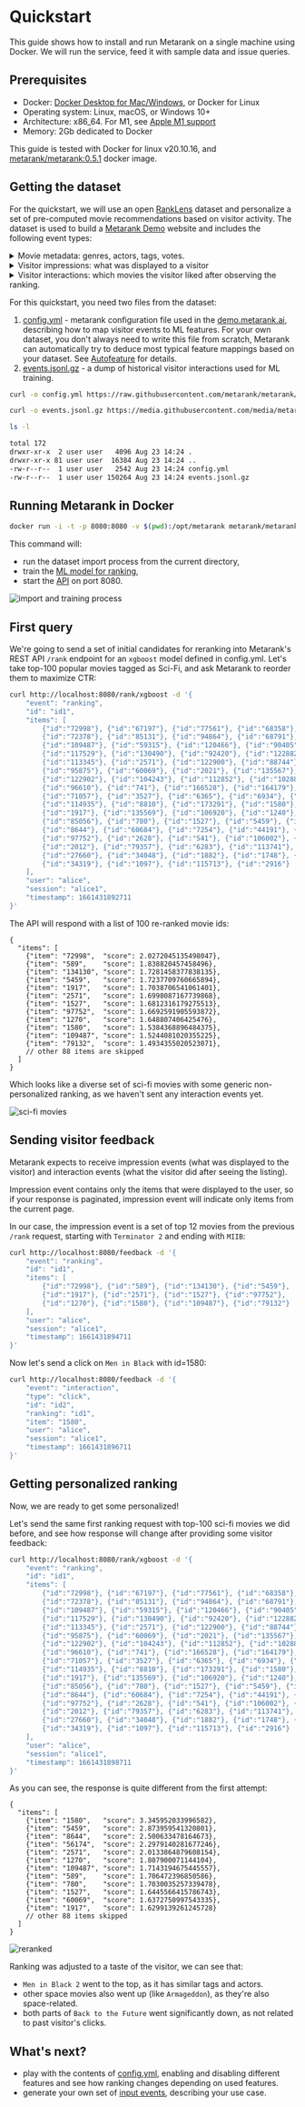 # Quickstart

This guide shows how to install and run Metarank on a single machine using Docker. We will run the service, feed it with
sample data and issue queries.

## Prerequisites

* Docker: [Docker Desktop for Mac/Windows](https://docs.docker.com/engine/install/), or Docker for Linux
* Operating system: Linux, macOS, or Windows 10+
* Architecture: x86_64. For M1, see [Apple M1 support](../installation.md#installing-on-macos)
* Memory: 2Gb dedicated to Docker

This guide is tested with Docker for linux v20.10.16, and [metarank/metarank:0.5.1](https://hub.docker.com/r/metarank/metarank/tags) docker image.

## Getting the dataset

For the quickstart, we will use an open [RankLens](https://github.com/metarank/ranklens) dataset and personalize
a set of pre-computed movie recommendations based on visitor activity. 
The dataset is used to build a [Metarank Demo](https://demo.metarank.ai/) website and includes the following event types:
 
<details><summary>Movie metadata: genres, actors, tags, votes.</summary>

```json
{
  "id": "b4951b85-a87f-4fdc-b2af-9ff06783def4",
  "item": "3114",
  "timestamp": "1636907100000",
  "fields": [
    {"name": "title", "value": "Toy Story 2"}, 
    {"name": "popularity", "value": 112.767},
    {"name": "vote_avg", "value": 7.6},
    {"name": "vote_cnt", "value": 11025.0},
    {"name": "budget", "value": 9.0E+7},
    {"name": "runtime", "value": 92.0},
    {"name": "release_date", "value": 9.412416E+8},
    {"name": "genres", "value": ["animation", "comedy", "family"]},
    {"name": "tags", "value": ["pixar", "disney", "animation", "sequel"]},
    {"name": "actors", "value": ["tom hanks", "joan cusack", "frank welker"]},
    {"name": "director", "value": "john lasseter"},
    {"name": "writer", "value": "andrew stanton"}
  ],
  "event": "item"
}
```

</details>

<details><summary>Visitor impressions: what was displayed to a visitor</summary>

```json
{
  "event": "ranking",
  "id": "id1",
  "items": [
    {"id":"72998"},  {"id":"67197"},  {"id":"77561"},  {"id":"68358"},
    {"id":"72378"},  {"id":"85131"},  {"id":"94864"},  {"id":"68791"},
    {"id":"109487"}, {"id":"59315"},  {"id":"120466"}, {"id":"90405"},
    {"id":"117529"}, {"id":"130490"}, {"id":"92420"},  {"id":"122882"},
    {"id":"113345"}, {"id":"2571"},   {"id":"122900"}, {"id":"88744"},
    {"id":"95875"},  {"id":"60069"},  {"id":"2021"},   {"id":"135567"},
    {"id":"122902"}, {"id":"104243"}, {"id":"112852"}, {"id":"102880"},
    {"id":"96610"},  {"id":"741"},    {"id":"166528"}, {"id":"164179"},
    {"id":"71057"},  {"id":"3527"},   {"id":"6365"},   {"id":"6934"},
    {"id":"114935"}, {"id":"8810"},   {"id":"173291"}, {"id":"1580"},
    {"id":"1917"},   {"id":"135569"}, {"id":"106920"}, {"id":"1240"},
    {"id":"85056"},  {"id":"780"},    {"id":"1527"},   {"id":"5459"},
    {"id":"8644"},   {"id":"60684"},  {"id":"7254"},   {"id":"44191"},
    {"id":"97752"},  {"id":"2628"},   {"id":"541"},    {"id":"106002"},
    {"id":"2012"},   {"id":"79357"},  {"id":"6283"},   {"id":"113741"},
    {"id":"27660"},  {"id":"34048"},  {"id":"1882"},   {"id":"1748"},
    {"id":"34319"},  {"id":"1097"},   {"id":"115713"}, {"id":"2916"}
  ],
  "user": "alice",
  "session": "alice1",
  "timestamp": 1661345221008
}
```
</details>

<details><summary>Visitor interactions: which movies the visitor liked after observing the ranking.</summary>

```json
{
  "id": "580a09e9-a002-4d59-a527-a556a38aa04f",
  "item": "4002",
  "timestamp": "1636993839000",
  "ranking": "84074af6-25fb-4791-81da-2f622871b194", 
  "user": "90df34e521cc3d53af5f42f5c16ecb60",
  "session": "90df34e521cc3d53af5f42f5c16ecb60",
  "type": "click",
  "fields": [],
  "event": "interaction"
}
```
</details>

For this quickstart, you need two files from the dataset:
1. [config.yml](https://raw.githubusercontent.com/metarank/metarank/master/src/test/resources/ranklens/config.yml) - metarank
configuration file used in the [demo.metarank.ai](https://demo.metarank.ai), describing how to map visitor events to ML features. 
For your own dataset, you don't always need to write this file from scratch, Metarank can automatically try to deduce 
most typical feature mappings based on your dataset. See [Autofeature](../howto/autofeature.md) for details.
2. [events.jsonl.gz](https://github.com/metarank/metarank/blob/master/src/test/resources/ranklens/events/events.jsonl.gz) - 
a dump of historical visitor interactions used for ML training.

```bash
curl -o config.yml https://raw.githubusercontent.com/metarank/metarank/master/src/test/resources/ranklens/config.yml
```

```bash
curl -o events.jsonl.gz https://media.githubusercontent.com/media/metarank/metarank/master/src/test/resources/ranklens/events/events.jsonl.gz
```
```bash
ls -l

total 172
drwxr-xr-x  2 user user   4096 Aug 23 14:24 .
drwxr-xr-x 81 user user  16384 Aug 23 14:24 ..
-rw-r--r--  1 user user   2542 Aug 23 14:24 config.yml
-rw-r--r--  1 user user 150264 Aug 23 14:24 events.jsonl.gz

```

## Running Metarank in Docker

```bash
docker run -i -t -p 8080:8080 -v $(pwd):/opt/metarank metarank/metarank:latest standalone --config /opt/metarank/config.yml --data /opt/metarank/events.jsonl.gz
```

This command will:
* run the dataset import process from the current directory,
* train the [ML model for ranking](../configuration/supported-ranking-models.md),
* start the [API](../api.md) on port 8080.

![import and training process](img/training.gif)

## First query

We're going to send a set of initial candidates for reranking into Metarank's REST API `/rank` endpoint for an 
`xgboost` model defined in config.yml. Let's take top-100 popular movies tagged as Sci-Fi, and ask Metarank to reorder 
them to maximize CTR:

```bash
curl http://localhost:8080/rank/xgboost -d '{
    "event": "ranking",
    "id": "id1",
    "items": [
        {"id":"72998"}, {"id":"67197"}, {"id":"77561"}, {"id":"68358"}, {"id":"79132"}, {"id":"103228"}, 
        {"id":"72378"}, {"id":"85131"}, {"id":"94864"}, {"id":"68791"}, {"id":"93363"}, {"id":"112623"}, 
        {"id":"109487"}, {"id":"59315"}, {"id":"120466"}, {"id":"90405"}, {"id":"122918"}, {"id":"70286"}, 
        {"id":"117529"}, {"id":"130490"}, {"id":"92420"}, {"id":"122882"}, {"id":"87306"}, {"id":"82461"}, 
        {"id":"113345"}, {"id":"2571"}, {"id":"122900"}, {"id":"88744"}, {"id":"111360"}, {"id":"134130"}, 
        {"id":"95875"}, {"id":"60069"}, {"id":"2021"}, {"id":"135567"}, {"id":"103253"}, {"id":"111759"},
        {"id":"122902"}, {"id":"104243"}, {"id":"112852"}, {"id":"102880"}, {"id":"56174"}, {"id":"107406"}, 
        {"id":"96610"}, {"id":"741"}, {"id":"166528"}, {"id":"164179"}, {"id":"187595"}, {"id":"589"}, 
        {"id":"71057"}, {"id":"3527"}, {"id":"6365"}, {"id":"6934"}, {"id":"1270"}, {"id":"6502"}, 
        {"id":"114935"}, {"id":"8810"}, {"id":"173291"}, {"id":"1580"}, {"id":"182715"}, {"id":"166635"}, 
        {"id":"1917"}, {"id":"135569"}, {"id":"106920"}, {"id":"1240"}, {"id":"5502"}, {"id":"316"},
        {"id":"85056"}, {"id":"780"}, {"id":"1527"}, {"id":"5459"}, {"id":"94018"}, {"id":"33493"}, 
        {"id":"8644"}, {"id":"60684"}, {"id":"7254"}, {"id":"44191"}, {"id":"101864"}, {"id":"132046"}, 
        {"id":"97752"}, {"id":"2628"}, {"id":"541"}, {"id":"106002"}, {"id":"1200"}, {"id":"5378"}, 
        {"id":"2012"}, {"id":"79357"}, {"id":"6283"}, {"id":"113741"}, {"id":"90345"}, {"id":"2011"}, 
        {"id":"27660"}, {"id":"34048"}, {"id":"1882"}, {"id":"1748"}, {"id":"2985"}, {"id":"104841"}, 
        {"id":"34319"}, {"id":"1097"}, {"id":"115713"}, {"id":"2916"}
    ],
    "user": "alice",
    "session": "alice1",
    "timestamp": 1661431892711
}'
```

The API will respond with a list of 100 re-ranked movie ids:
```json5
{
  "items": [
    {"item": "72998",  "score": 2.0272045135498047},
    {"item": "589",    "score": 1.838820457458496},
    {"item": "134130", "score": 1.7281458377838135},
    {"item": "5459",   "score": 1.7237709760665894},
    {"item": "1917",   "score": 1.7038706541061401},
    {"item": "2571",   "score": 1.6998087167739868},
    {"item": "1527",   "score": 1.6812316179275513},
    {"item": "97752",  "score": 1.6692591905593872},
    {"item": "1270",   "score": 1.648807406425476},
    {"item": "1580",   "score": 1.5384368896484375},
    {"item": "109487", "score": 1.5244081020355225},
    {"item": "79132",  "score": 1.4934355020523071},
    // other 88 items are skipped
  ]
}
```

Which looks like a diverse set of sci-fi movies with some generic non-personalized ranking, as we haven't sent any 
interaction events yet.

![sci-fi movies](img/ranking1.jpg)

## Sending visitor feedback

Metarank expects to receive impression events (what was displayed to the visitor) and interaction events (what the visitor
did after seeing the listing). 

Impression event contains only the items that were displayed to the user, so if your response is paginated, impression event will indicate
only items from the current page.

In our case, the impression event is a set of top 12 movies from the previous `/rank` request, 
starting with `Terminator 2` and ending with `MIIB`:
```bash
curl http://localhost:8080/feedback -d '{
    "event": "ranking",
    "id": "id1",
    "items": [
        {"id":"72998"}, {"id":"589"}, {"id":"134130"}, {"id":"5459"}, 
        {"id":"1917"}, {"id":"2571"}, {"id":"1527"}, {"id":"97752"}, 
        {"id":"1270"}, {"id":"1580"}, {"id":"109487"}, {"id":"79132"}
    ],
    "user": "alice",
    "session": "alice1",
    "timestamp": 1661431894711
}'
```

Now let's send a click on `Men in Black` with id=1580:
```bash
curl http://localhost:8080/feedback -d '{
    "event": "interaction",
    "type": "click",
    "id": "id2",
    "ranking": "id1",
    "item": "1580",
    "user": "alice",
    "session": "alice1",
    "timestamp": 1661431896711
}'
```

## Getting personalized ranking

Now, we are ready to get some personalized!

Let's send the same first ranking request with top-100 sci-fi movies we did before, and see how response will change 
after providing some visitor feedback:
```bash
curl http://localhost:8080/rank/xgboost -d '{
    "event": "ranking",
    "id": "id1",
    "items": [
        {"id":"72998"}, {"id":"67197"}, {"id":"77561"}, {"id":"68358"}, {"id":"79132"}, {"id":"103228"}, 
        {"id":"72378"}, {"id":"85131"}, {"id":"94864"}, {"id":"68791"}, {"id":"93363"}, {"id":"112623"}, 
        {"id":"109487"}, {"id":"59315"}, {"id":"120466"}, {"id":"90405"}, {"id":"122918"}, {"id":"70286"}, 
        {"id":"117529"}, {"id":"130490"}, {"id":"92420"}, {"id":"122882"}, {"id":"87306"}, {"id":"82461"}, 
        {"id":"113345"}, {"id":"2571"}, {"id":"122900"}, {"id":"88744"}, {"id":"111360"}, {"id":"134130"}, 
        {"id":"95875"}, {"id":"60069"}, {"id":"2021"}, {"id":"135567"}, {"id":"103253"}, {"id":"111759"},
        {"id":"122902"}, {"id":"104243"}, {"id":"112852"}, {"id":"102880"}, {"id":"56174"}, {"id":"107406"}, 
        {"id":"96610"}, {"id":"741"}, {"id":"166528"}, {"id":"164179"}, {"id":"187595"}, {"id":"589"}, 
        {"id":"71057"}, {"id":"3527"}, {"id":"6365"}, {"id":"6934"}, {"id":"1270"}, {"id":"6502"}, 
        {"id":"114935"}, {"id":"8810"}, {"id":"173291"}, {"id":"1580"}, {"id":"182715"}, {"id":"166635"}, 
        {"id":"1917"}, {"id":"135569"}, {"id":"106920"}, {"id":"1240"}, {"id":"5502"}, {"id":"316"},
        {"id":"85056"}, {"id":"780"}, {"id":"1527"}, {"id":"5459"}, {"id":"94018"}, {"id":"33493"}, 
        {"id":"8644"}, {"id":"60684"}, {"id":"7254"}, {"id":"44191"}, {"id":"101864"}, {"id":"132046"}, 
        {"id":"97752"}, {"id":"2628"}, {"id":"541"}, {"id":"106002"}, {"id":"1200"}, {"id":"5378"}, 
        {"id":"2012"}, {"id":"79357"}, {"id":"6283"}, {"id":"113741"}, {"id":"90345"}, {"id":"2011"}, 
        {"id":"27660"}, {"id":"34048"}, {"id":"1882"}, {"id":"1748"}, {"id":"2985"}, {"id":"104841"}, 
        {"id":"34319"}, {"id":"1097"}, {"id":"115713"}, {"id":"2916"}
    ],
    "user": "alice",
    "session": "alice1",
    "timestamp": 1661431898711
}'
```

As you can see, the response is quite different from the first attempt:
```json5
{
  "items": [
    {"item": "1580",   "score": 3.345952033996582},
    {"item": "5459",   "score": 2.873959541320801},
    {"item": "8644",   "score": 2.500633478164673},
    {"item": "56174",  "score": 2.2979140281677246},
    {"item": "2571",   "score": 2.0133864879608154},
    {"item": "1270",   "score": 1.807900071144104},
    {"item": "109487", "score": 1.7143194675445557},
    {"item": "589",    "score": 1.706472396850586},
    {"item": "780",    "score": 1.7030035257339478},
    {"item": "1527",   "score": 1.6445566415786743},
    {"item": "60069",  "score": 1.6372750997543335},
    {"item": "1917",   "score": 1.6299139261245728}
    // other 88 items skipped
  ]
}
```
![reranked](img/ranking2.jpg)

Ranking was adjusted to a taste of the visitor, we can see that:
* `Men in Black 2` went to the top, as it has similar tags and actors.
* other space movies also went up (like `Armageddon`), as they're also space-related.
* both parts of `Back to the Future` went significantly down, as not related to past visitor's clicks.

## What's next?

* play with the contents of [config.yml](../configuration/overview.md), enabling and disabling different features and see 
how ranking changes depending on used features.
* generate your own set of [input events](../event-schema.md), describing your use case.

